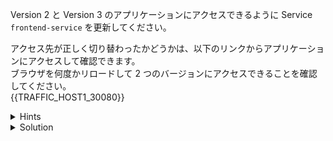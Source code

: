 Version 2 と Version 3 のアプリケーションにアクセスできるように Service `frontend-service` を更新してください。  

アクセス先が正しく切り替わったかどうかは、以下のリンクからアプリケーションにアクセスして確認できます。  
ブラウザを何度かリロードして 2 つのバージョンにアクセスできることを確認してください。  
{{TRAFFIC_HOST1_30080}}


<details>
  <summary>Hints</summary>

`/root/manifests/frontend-service.yaml` を編集して `selector` フィールドを更新します。

</details>

<details>
  <summary>Solution</summary>

`/root/manifests/frontend-service.yaml` を以下のように更新し、2 つのバージョンに共通するラベルである `name: webapp` だけを `selector` フィールドに設定します。

```
apiVersion: v1
kind: Service
metadata:
  name: frontend-service
  namespace: default
spec:
  ports:
  - nodePort: 30080
    port: 8080
    protocol: TCP
    targetPort: 8080
  selector:
    name: webapp
  type: NodePort
```{{copy}}

`kubectl apply -f /root/manifests/frontend-service.yaml`{{execute}} を実行します。

</details>
